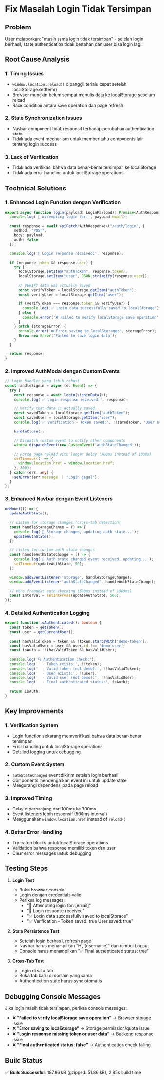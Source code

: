 # Fix Masalah Login Tidak Tersimpan

## Problem
User melaporkan: "masih sama login tidak tersimpan" - setelah login berhasil, state authentication tidak bertahan dan user bisa login lagi.

## Root Cause Analysis

### 1. **Timing Issues**
- `window.location.reload()` dipanggil terlalu cepat setelah localStorage.setItem()
- Browser mungkin belum sempat menulis data ke localStorage sebelum reload
- Race condition antara save operation dan page refresh

### 2. **State Synchronization Issues**
- Navbar component tidak responsif terhadap perubahan authentication state
- Tidak ada event mechanism untuk memberitahu components lain tentang login success

### 3. **Lack of Verification**
- Tidak ada verifikasi bahwa data benar-benar tersimpan ke localStorage
- Tidak ada error handling untuk localStorage operations

## Technical Solutions

### 1. **Enhanced Login Function dengan Verification**
```typescript
export async function login(payload: LoginPayload): Promise<AuthResponse> {
  console.log('🔄 Attempting login for:', payload.email);
  
  const response = await apiFetch<AuthResponse>("/auth/login", { 
    method: "POST", 
    body: payload, 
    auth: false 
  });
  
  console.log('📨 Login response received:', response);
  
  if (response.token && response.user) {
    try {
      localStorage.setItem("authToken", response.token);
      localStorage.setItem("user", JSON.stringify(response.user));
      
      // VERIFY data was actually saved
      const verifyToken = localStorage.getItem("authToken");
      const verifyUser = localStorage.getItem("user");
      
      if (verifyToken === response.token && verifyUser) {
        console.log('✅ Login data successfully saved to localStorage');
      } else {
        console.error('❌ Failed to verify localStorage save operation');
      }
    } catch (storageError) {
      console.error('❌ Error saving to localStorage:', storageError);
      throw new Error('Failed to save login data');
    }
  }
  
  return response;
}
```

### 2. **Improved AuthModal dengan Custom Events**
```typescript
// Login handler yang lebih robust
const handleSignin = async (e: Event) => {
  try {
    const response = await login(signinData());
    console.log('✅ Login response received:', response);
    
    // Verify that data is actually saved
    const savedToken = localStorage.getItem("authToken");
    const savedUser = localStorage.getItem("user");
    console.log('✅ Verification - Token saved:', !!savedToken, 'User saved:', !!savedUser);
    
    handleClose();
    
    // Dispatch custom event to notify other components
    window.dispatchEvent(new CustomEvent('authStateChanged'));
    
    // Force page reload with longer delay (300ms instead of 100ms)
    setTimeout(() => {
      window.location.href = window.location.href;
    }, 300);
  } catch (err: any) {
    setError(err.message || "Login gagal");
  }
};
```

### 3. **Enhanced Navbar dengan Event Listeners**
```typescript
onMount(() => {
  updateAuthState();
  
  // Listen for storage changes (cross-tab detection)
  const handleStorageChange = () => {
    console.log('🔄 Storage changed, updating auth state...');
    updateAuthState();
  };
  
  // Listen for custom auth state changes
  const handleAuthStateChange = () => {
    console.log('🔄 Auth state changed event received, updating...');
    setTimeout(updateAuthState, 50);
  };
  
  window.addEventListener('storage', handleStorageChange);
  window.addEventListener('authStateChanged', handleAuthStateChange);
  
  // More frequent auth checking (500ms instead of 1000ms)
  const interval = setInterval(updateAuthState, 500);
});
```

### 4. **Detailed Authentication Logging**
```typescript
export function isAuthenticated(): boolean {
  const token = getToken();
  const user = getCurrentUser();
  
  const hasValidToken = token && !token.startsWith('demo-token');
  const hasValidUser = user && user.id !== 'demo-user';
  const isAuth = !!(hasValidToken && hasValidUser);
  
  console.log('🔍 Authentication check:');
  console.log('  - Token exists:', !!token);
  console.log('  - Valid token (not demo):', !!hasValidToken);
  console.log('  - User exists:', !!user);
  console.log('  - Valid user (not demo):', !!hasValidUser);
  console.log('  - Final authenticated status:', isAuth);
  
  return isAuth;
}
```

## Key Improvements

### 1. **Verification System**
- Login function sekarang memverifikasi bahwa data benar-benar tersimpan
- Error handling untuk localStorage operations
- Detailed logging untuk debugging

### 2. **Custom Event System**
- `authStateChanged` event dikirim setelah login berhasil
- Components mendengarkan event ini untuk update state
- Mengurangi dependensi pada page reload

### 3. **Improved Timing**
- Delay diperpanjang dari 100ms ke 300ms
- Event listeners lebih responsif (500ms interval)
- Menggunakan `window.location.href` instead of `reload()`

### 4. **Better Error Handling**
- Try-catch blocks untuk localStorage operations
- Validation bahwa response memiliki token dan user
- Clear error messages untuk debugging

## Testing Steps

1. **Login Test**
   - Buka browser console
   - Login dengan credentials valid
   - Periksa log messages:
     - "🔄 Attempting login for: [email]"
     - "📨 Login response received"
     - "✅ Login data successfully saved to localStorage"
     - "✅ Verification - Token saved: true User saved: true"

2. **State Persistence Test**
   - Setelah login berhasil, refresh page
   - Navbar harus menampilkan "Hi, [username]" dan tombol Logout
   - Console harus menampilkan "✅ Final authenticated status: true"

3. **Cross-Tab Test**
   - Login di satu tab
   - Buka tab baru di domain yang sama
   - Authentication state harus sync otomatis

## Debugging Console Messages

Jika login masih tidak tersimpan, periksa console messages:

- ❌ **"Failed to verify localStorage save operation"** → Browser storage issue
- ❌ **"Error saving to localStorage"** → Storage permission/quota issue
- ❌ **"Login response missing token or user data"** → Backend response issue
- ❌ **"Final authenticated status: false"** → Authentication check failing

## Build Status
✅ **Build Successful**: 187.86 kB (gzipped: 51.86 kB), 2.85s build time